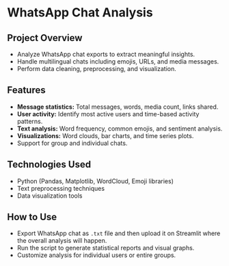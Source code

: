# WhatsApp Chat Analysis

## Project Overview
- Analyze WhatsApp chat exports to extract meaningful insights.
- Handle multilingual chats including emojis, URLs, and media messages.
- Perform data cleaning, preprocessing, and visualization.

## Features
- **Message statistics:** Total messages, words, media count, links shared.
- **User activity:** Identify most active users and time-based activity patterns.
- **Text analysis:** Word frequency, common emojis, and sentiment analysis.
- **Visualizations:** Word clouds, bar charts, and time series plots.
- Support for group and individual chats.

## Technologies Used
- Python (Pandas, Matplotlib, WordCloud, Emoji libraries)
- Text preprocessing techniques
- Data visualization tools

## How to Use
- Export WhatsApp chat as `.txt` file and then upload it on Streamlit where the overall analysis will happen.
- Run the script to generate statistical reports and visual graphs.
- Customize analysis for individual users or entire groups.
